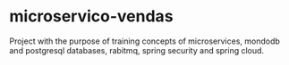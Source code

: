 # microservico-vendas


Project with the purpose of training concepts of microservices,
mondodb and postgresql databases, 
rabitmq, 
spring security and spring cloud.

